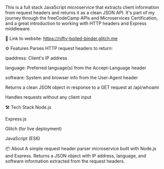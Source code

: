 This is a full stack JavaScript microservice that extracts client information from request headers and returns it as a clean JSON API. It's part of my journey through the freeCodeCamp APIs and Microservices Certification, and a great introduction to working with HTTP headers and Express middleware.

🔗 Link to website: https://nifty-boiled-binder.glitch.me

⚙️ Features
Parses HTTP request headers to return:

ipaddress: Client's IP address

language: Preferred language(s) from the Accept-Language header

software: System and browser info from the User-Agent header

Returns a clean JSON object in response to a GET request at /api/whoami

Handles requests without any client input

🛠 Tech Stack
Node.js

Express.js

Glitch (for live deployment)

JavaScript (ES6)

📦 About
A simple request header parser microservice built with Node.js and Express. Returns a JSON object with IP address, language, and software information extracted from the request headers.
